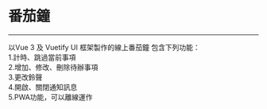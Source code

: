 # 番茄鐘
---
以Vue 3 及 Vuetify UI 框架製作的線上番茄鐘
包含下列功能：  
1.計時、跳過當前事項  
2.增加、修改、刪除待辦事項  
3.更改鈴聲  
4.開啟、關閉通知訊息  
5.PWA功能，可以離線運作  
